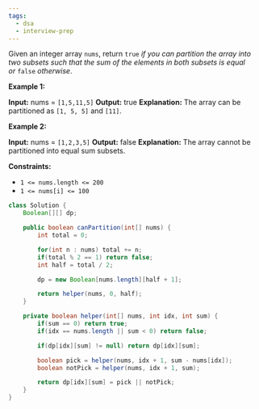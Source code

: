 ```yaml
---
tags:
  - dsa
  - interview-prep
---
```

Given an integer array `nums`, return `true` _if you can partition the array into two subsets such that the sum of the elements in both subsets is equal or_ `false` _otherwise_.

**Example 1:**

**Input:** nums = `[1,5,11,5]`
**Output:** true
**Explanation:** The array can be partitioned as `[1, 5, 5]` and `[11]`.

**Example 2:**

**Input:** nums = `[1,2,3,5]`
**Output:** false
**Explanation:** The array cannot be partitioned into equal sum subsets.

**Constraints:**

- `1 <= nums.length <= 200`
- `1 <= nums[i] <= 100`

```Java
class Solution {
    Boolean[][] dp;

    public boolean canPartition(int[] nums) {
        int total = 0;

        for(int n : nums) total += n;
        if(total % 2 == 1) return false;
        int half = total / 2;

        dp = new Boolean[nums.length][half + 1];

        return helper(nums, 0, half);
    }

    private boolean helper(int[] nums, int idx, int sum) {
        if(sum == 0) return true;
        if(idx == nums.length || sum < 0) return false;

        if(dp[idx][sum] != null) return dp[idx][sum];

        boolean pick = helper(nums, idx + 1, sum - nums[idx]);
        boolean notPick = helper(nums, idx + 1, sum);

        return dp[idx][sum] = pick || notPick;
    }
}
```